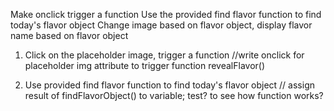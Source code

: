 Make onclick trigger a function
Use the provided find flavor function to find today's flavor object
Change image based on flavor object, display flavor name based on flavor object

1. Click on the placeholder image, trigger a function
//write onclick for placeholder img attribute to trigger function revealFlavor()

2. Use provided find flavor function to find today's flavor object
// assign result of findFlavorObject() to variable; test? to see how function works?